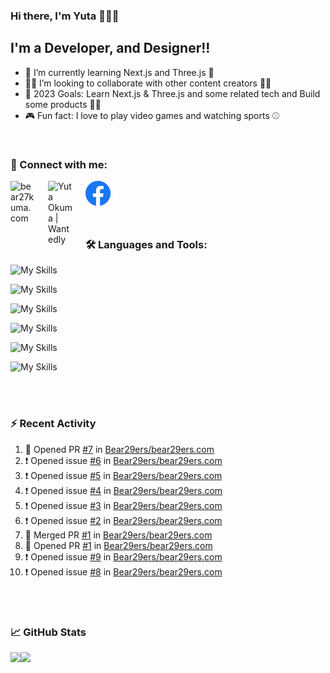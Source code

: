 ### Hi there, I'm Yuta 🤟🏻🐻

## I'm a Developer, and Designer!!

- 🌱 I’m currently learning Next.js and Three.js 🤣
- 👬🏻 I’m looking to collaborate with other content creators 👋🏻
- 🥅 2023 Goals: Learn Next.js & Three.js and some related tech and Build some products 💪🏻
- 🎮 Fun fact: I love to play video games and watching sports ⚾️

<br />

### :wave: Connect with me:

[<img align="left" alt="bear27kuma.com" width="40px" src="https://user-images.githubusercontent.com/39920490/156489586-f125813b-e344-46d6-9306-f5786684b976.jpg" style="margin-right: 20px;" />](https://bear29ers.github.io/)
[<img align="left" alt="Yuta Okuma | Wantedly" width="40px" src="https://user-images.githubusercontent.com/39920490/156489528-fdc520d6-10f1-43b6-8bf8-fadf8dcf1a90.jpg" style="margin-right: 20px;" />](https://www.wantedly.com/id/yuta_okuma_b)
[<img align="left" alt="Yuta Okuma | Facebook" width="40px" src="https://github.com/github/explore/blob/main/topics/facebook/facebook.png?raw=true" style="margin-right: 20px;" />](https://www.facebook.com/kumakuma1129/)

[//]: # '[<img align="left" alt="Yuta Okuma | Instagram" width="40px" src="https://github.com/github/explore/blob/main/topics/instagram/instagram.png?raw=true" />](https://www.instagram.com/bear_27earl/)'

<br />
<br />
<br />
<br />

### :hammer_and_wrench: Languages and Tools:

![My Skills](https://skillicons.dev/icons?i=html,css,sass,tailwind,bootstrap,js)

![My Skills](https://skillicons.dev/icons?i=ts,jquery,react,nextjs,vercel,vue)

![My Skills](https://skillicons.dev/icons?i=nodejs,express,jest,php,laravel,mysql)

![My Skills](https://skillicons.dev/icons?i=docker,git,github,githubactions,aws,linux)

![My Skills](https://skillicons.dev/icons?i=vim,neovim,lua,md,idea,vscode)

![My Skills](https://skillicons.dev/icons?i=atom,webpack,xd,ps,ai,ae)

<br />
<br />

### :zap: Recent Activity

<!--START_SECTION:activity-->

1. 💪 Opened PR [#7](https://github.com/Bear29ers/bear29ers.com/pull/7) in [Bear29ers/bear29ers.com](https://github.com/Bear29ers/bear29ers.com)
2. ❗️ Opened issue [#6](https://github.com/Bear29ers/bear29ers.com/issues/6) in [Bear29ers/bear29ers.com](https://github.com/Bear29ers/bear29ers.com)
3. ❗️ Opened issue [#5](https://github.com/Bear29ers/bear29ers.com/issues/5) in [Bear29ers/bear29ers.com](https://github.com/Bear29ers/bear29ers.com)
4. ❗️ Opened issue [#4](https://github.com/Bear29ers/bear29ers.com/issues/4) in [Bear29ers/bear29ers.com](https://github.com/Bear29ers/bear29ers.com)
5. ❗️ Opened issue [#3](https://github.com/Bear29ers/bear29ers.com/issues/3) in [Bear29ers/bear29ers.com](https://github.com/Bear29ers/bear29ers.com)
6. ❗️ Opened issue [#2](https://github.com/Bear29ers/bear29ers.com/issues/2) in [Bear29ers/bear29ers.com](https://github.com/Bear29ers/bear29ers.com)
7. 🎉 Merged PR [#1](https://github.com/Bear29ers/bear29ers.com/pull/1) in [Bear29ers/bear29ers.com](https://github.com/Bear29ers/bear29ers.com)
8. 💪 Opened PR [#1](https://github.com/Bear29ers/bear29ers.com/pull/1) in [Bear29ers/bear29ers.com](https://github.com/Bear29ers/bear29ers.com)
9. ❗️ Opened issue [#9](https://github.com/Bear29ers/bear29ers.com/issues/9) in [Bear29ers/bear29ers.com](https://github.com/Bear29ers/bear29ers.com)
10. ❗️ Opened issue [#8](https://github.com/Bear29ers/bear29ers.com/issues/8) in [Bear29ers/bear29ers.com](https://github.com/Bear29ers/bear29ers.com)

<!--END_SECTION:activity-->

<br />
<br />

### :chart_with_upwards_trend: GitHub Stats

<div style="display: flex;">
    <a href="https://github.com/Bear29ers">
        <img height="200px;" src="https://github-readme-stats.vercel.app/api?username=Bear29ers&show_icons=true&theme=bear">
    </a>
    <a href="https://github.com/Bear29ers">
        <img height="200px" src="https://github-readme-stats.vercel.app/api/top-langs/?username=Bear29ers&langs_count=6&layout=compact&theme=bear">
    </a>
</div>

